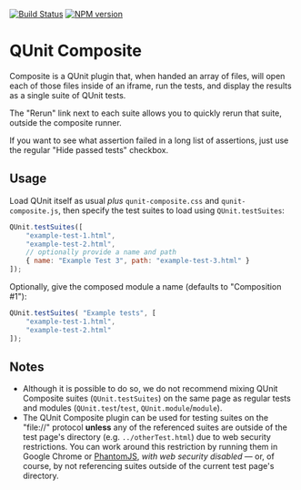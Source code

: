 [![Build Status](https://travis-ci.org/jquery/qunit-composite.svg?branch=master)](https://travis-ci.org/jquery/qunit-composite) [![NPM version](https://badge.fury.io/js/qunit-composite.svg)](http://badge.fury.io/js/qunit-composite)
# QUnit Composite

Composite is a QUnit plugin that, when handed an array of files, will
open each of those files inside of an iframe, run the tests, and
display the results as a single suite of QUnit tests.

The "Rerun" link next to each suite allows you to quickly rerun that suite,
outside the composite runner.

If you want to see what assertion failed in a long list of assertions,
just use the regular "Hide passed tests" checkbox.

## Usage

Load QUnit itself as usual _plus_ `qunit-composite.css` and `qunit-composite.js`,
then specify the test suites to load using `QUnit.testSuites`:

```js
QUnit.testSuites([
    "example-test-1.html",
    "example-test-2.html",
    // optionally provide a name and path
    { name: "Example Test 3", path: "example-test-3.html" }
]);
```

Optionally, give the composed module a name (defaults to "Composition #1"):

```js
QUnit.testSuites( "Example tests", [
    "example-test-1.html",
    "example-test-2.html"
]);
```

## Notes
 - Although it is possible to do so, we do not recommend mixing QUnit Composite suites (`QUnit.testSuites`) on the same page
   as regular tests and modules (`QUnit.test`/`test`, `QUnit.module`/`module`).
 - The QUnit Composite plugin can be used for testing suites on the "file://" protocol **unless** any of the referenced suites
   are outside of the test page's directory (e.g. `../otherTest.html`) due to web security restrictions. You can work around this
   restriction by running them in Google Chrome or [PhantomJS](http://phantomjs.org), _with web security disabled_ &mdash; or,
   of course, by not referencing suites outside of the current test page's directory.
